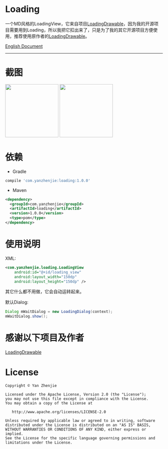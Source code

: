 # Loading

一个MD风格的LoadingView，它来自项目[LoadingDrawable](https://github.com/dinuscxj/LoadingDrawable)，因为我的开源项目需要用到Loading，所以我把它扣出来了，只是为了我的其它开源项目方便使用，推荐使用原作者的[LoadingDrawable](https://github.com/dinuscxj/LoadingDrawable)。

[English Document](./README.md)  

----

# 截图
<image src="./image/1.gif" width="170px"/> <image src="./image/2.gif" width="170px"/>

# 依赖
* Gradle
```groovy
compile 'com.yanzhenjie:loading:1.0.0'
```

* Maven
```xml
<dependency>
  <groupId>com.yanzhenjie</groupId>
  <artifactId>loading</artifactId>
  <version>1.0.0</version>
  <type>pom</type>
</dependency>
```

# 使用说明

XML:
```xml
<com.yanzhenjie.loading.LoadingView
    android:id="@+id/loading_view"
    android:layout_width="150dp"
    android:layout_height="150dp" />
```

其它什么都不用做，它会自动运转起来。

默认Dialog:
```java
Dialog mWaitDialog = new LoadingDialog(context);
mWaitDialog.show();
```

# 感谢以下项目及作者
[LoadingDrawable](https://github.com/dinuscxj/LoadingDrawable)

# License
```text
Copyright © Yan Zhenjie

Licensed under the Apache License, Version 2.0 (the "License");
you may not use this file except in compliance with the License.
You may obtain a copy of the License at

   http://www.apache.org/licenses/LICENSE-2.0

Unless required by applicable law or agreed to in writing, software
distributed under the License is distributed on an "AS IS" BASIS,
WITHOUT WARRANTIES OR CONDITIONS OF ANY KIND, either express or implied.
See the License for the specific language governing permissions and
limitations under the License.
```